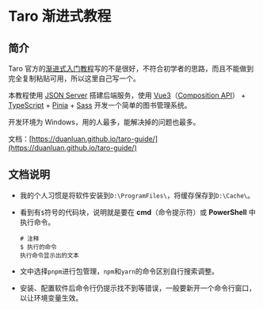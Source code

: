 # Taro 渐进式教程

## 简介

Taro 官方的[渐进式入门教程](https://taro-docs.jd.com/docs/guide)写的不是很好，不符合初学者的思路，而且不能做到完全复制粘贴可用，所以这里自己写一个。

本教程使用 [JSON Server](https://github.com/typicode/json-server) 搭建后端服务，使用 [Vue3](https://cn.vuejs.org/)（[Composition API](https://cn.vuejs.org/guide/extras/composition-api-faq.html)） + [TypeScript](https://www.tslang.cn/index.html) + [Pinia](https://pinia.vuejs.org/zh/) + [Sass](https://www.sass.hk/) 开发一个简单的图书管理系统。

开发环境为 Windows，用的人最多，能解决掉的问题也最多。

文档：[https://duanluan.github.io/taro-guide/](https://duanluan.github.io/taro-guide/)

## 文档说明

- 我的个人习惯是将软件安装到`D:\ProgramFiles\`，将缓存保存到`D:\Cache\`。
- 看到有`$`符号的代码块，说明就是要在 **cmd**（命令提示符）或 **PowerShell** 中执行命令。

    ```shell
    # 注释
    $ 执行的命令
    执行命令显示出的文本
    ```

- 文中选择`pnpm`进行包管理，`npm`和`yarn`的命令区别自行搜索调整。
- 安装、配置软件后命令行仍提示找不到等错误，一般要新开一个命令行窗口，以让环境变量生效。
